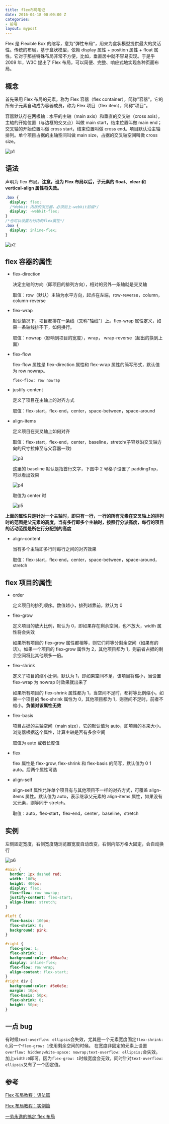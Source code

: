 ```yaml
---
title: flex布局笔记
date: 2016-04-18 00:00:00 Z
categories:
- 前端
layout: mypost
---
```


Flex 是 Flexible Box 的缩写，意为"弹性布局"，用来为盒状模型提供最大的灵活性。传统的布局，基于盒状模型，依赖 display 属性 + position 属性 + float 属性。它对于那些特殊布局非常不方便，比如，垂直居中就不容易实现。于是乎 2009 年，W3C 提出了 Flex 布局，可以简便、完整、响应式地实现各种页面布局。

## 概念

首先采用 Flex 布局的元素，称为 Flex 容器（flex container），简称"容器"。它的所有子元素自动成为容器成员，称为 Flex 项目（flex item），简称"项目"。

容器默认存在两根轴：水平的主轴（main axis）和垂直的交叉轴（cross axis）。主轴的开始位置（与边框的交叉点）叫做 main start，结束位置叫做 main end；交叉轴的开始位置叫做 cross start，结束位置叫做 cross end。项目默认沿主轴排列。单个项目占据的主轴空间叫做 main size，占据的交叉轴空间叫做 cross size。

![p1](01.png)

## 语法

声明为 flex 布局。**注意，设为 Flex 布局以后，子元素的 float、clear 和 vertical-align 属性将失效。**

```css
.box {
  display: flex;
  /*Webkit 内核的浏览器，必须加上-webkit前缀*/
  display: -webkit-flex;
}
/*也可以设置为行内的flex属性*/
.box {
  display: inline-flex;
}
```

![p2](02.png)

## flex 容器的属性

- flex-direction

  决定主轴的方向（即项目的排列方向），相对的另外一条轴就是交叉轴

  取值：row（默认）主轴为水平方向，起点在左端，row-reverse，column，column-reverse

- flex-wrap

  默认情况下，项目都排在一条线（又称"轴线"）上。flex-wrap 属性定义，如果一条轴线排不下，如何换行。

  取值：nowrap（影响到项目的宽度），wrap， wrap-reverse（超出的换到上面）

- flex-flow

  flex-flow 属性是 flex-direction 属性和 flex-wrap 属性的简写形式，默认值为 row nowrap。

  `flex-flow: row nowrap`

- justify-content

  定义了项目在主轴上的对齐方式

  取值：flex-start，flex-end，center，space-between，space-around

- align-items

  定义项目在交叉轴上如何对齐

  取值：flex-start，flex-end，center，baseline，stretch(子容器沿交叉轴方向的尺寸拉伸至与父容器一致)

  ![p3](03.png)

  这里的 baseline 默认是指首行文字，下图中 2 号格子设置了 paddingTop，可以看出效果

  ![p4](04.jpg)

  取值为 center 时

  ![p5](05.jpg)

**上面的属性只是针对一个主轴时，即只有一行，一行的所有元素在交叉轴上的排列时的范围是父元素的高度，当有多行即多个主轴时，按照行分派高度，每行的项目的活动范围是所在行分配到的高度**

- align-content

  当有多个主轴即多行时每行之间的对齐效果

  取值：flex-start，flex-end，center，space-between，space-around，stretch

## flex 项目的属性

- order

  定义项目的排列顺序。数值越小，排列越靠前，默认为 0

- flex-grow

  定义项目的放大比例，默认为 0，即如果存在剩余空间，也不放大，width 属性将会失效

  如果所有项目的 flex-grow 属性都相等，则它们将等分剩余空间（如果有的话）。如果一个项目的 flex-grow 属性为 2，其他项目都为 1，则前者占据的剩余空间将比其他项多一倍。

- flex-shrink

  定义了项目的缩小比例，默认为 1，即如果空间不足，该项目将缩小，当设置 flex-wrap 为 nowrap 时效果就出来了

  如果所有项目的 flex-shrink 属性都为 1，当空间不足时，都将等比例缩小。如果一个项目的 flex-shrink 属性为 0，其他项目都为 1，则空间不足时，前者不缩小。**负值对该属性无效**

- flex-basis

  项目占据的主轴空间（main size），它的默认值为 auto，即项目的本来大小。浏览器根据这个属性，计算主轴是否有多余空间

  取值为 auto 或者长度值

- flex

  flex 属性是 flex-grow, flex-shrink 和 flex-basis 的简写，默认值为 0 1 auto。后两个属性可选

- align-self

  align-self 属性允许单个项目有与其他项目不一样的对齐方式，可覆盖 align-items 属性。默认值为 auto，表示继承父元素的 align-items 属性，如果没有父元素，则等同于 stretch。

  取值：auto，flex-start，flex-end，center，baseline，stretch

## 实例

左侧固定宽度，右侧宽度随浏览器宽度自动改变，右侧内部方格大固定，会自动换行

![p6](06.jpg)

```css
#main {
  border: 1px dashed red;
  width: 100%;
  height: 400px;
  display: flex;
  flex-flow: row nowrap;
  justify-content: flex-start;
  align-items: stretch;
}

#left {
  flex-basis: 100px;
  flex-shrink: 0;
  background: pink;
}

#right {
  flex-grow: 1;
  flex-shrink: 1;
  background-color: #00aa9a;
  display: inline-flex;
  flex-flow: row wrap;
  align-content: flex-start;
}
#right div {
  background-color: #5e6e5e;
  margin: 10px;
  flex-basis: 50px;
  flex-shrink: 0;
  height: 50px;
}
```

## 一点 bug

有时候`text-overflow: ellipsis`会失效，尤其是一个元素宽度固定`flex-shrink: 0`,另一个`flex-grow: 1`使用剩余空间的时候。
在宽度非固定的元素上设置`overflow: hidden;white-space: nowrap;text-overflow: ellipsis;`会失效。加上`width:0`即可。因为`flex-grow: 1`时候宽度会无效，同时针对`text-overflow: ellipsis`又有了一个固定值。

## 参考

[Flex 布局教程：语法篇](http://www.ruanyifeng.com/blog/2015/07/flex-grammar.html)

[Flex 布局教程：实例篇](http://www.ruanyifeng.com/blog/2015/07/flex-examples.html)

[一劳永逸的搞定 flex 布局](http://blog.csdn.net/magneto7/article/details/70854472)
